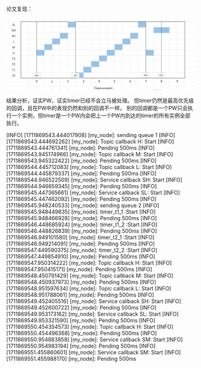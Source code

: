 论文复现：

![exp1](exp1.png)



结果分析，证实PW，证实timer已经不会立马被处理。
但timer仍然是最高优先级的回调，且在PW中的表现仍然和别的回调不一样。
别的回调都是一个PW只会执行一个实例，但timer是一个PW内会把上一个PW内到达的timer的所有实例全部执行。

[INFO] [1711869543.444017908] [my_node]: sending queue 1 <H M L SH SL H M L SH SL>
[INFO] [1711869543.444692262] [my_node]: Topic callback H: Start
[INFO] [1711869543.444761341] [my_node]: Pending 500ms
[INFO] [1711869543.945174966] [my_node]: Topic callback M: Start
[INFO] [1711869543.945322422] [my_node]: Pending 500ms
[INFO] [1711869544.445712083] [my_node]: Topic callback L: Start
[INFO] [1711869544.445879337] [my_node]: Pending 500ms
[INFO] [1711869544.946522509] [my_node]: Service callback SH: Start
[INFO] [1711869544.946659345] [my_node]: Pending 500ms
[INFO] [1711869545.447365661] [my_node]: Service callback SL: Start
[INFO] [1711869545.447462092] [my_node]: Pending 500ms
[INFO] [1711869545.948240533] [my_node]: sending queue 2 <SM SM H>
[INFO] [1711869545.948449835] [my_node]: timer_t1_1 :Start
[INFO] [1711869545.948466928] [my_node]: Pending 500ms
[INFO] [1711869546.448685924] [my_node]: timer_t1_2 :Start
[INFO] [1711869546.448826839] [my_node]: Pending 500ms
[INFO] [1711869546.949101580] [my_node]: timer_t2_1 :Start
[INFO] [1711869546.949214091] [my_node]: Pending 500ms
[INFO] [1711869547.449590375] [my_node]: timer_t2_2 :Start
[INFO] [1711869547.449854910] [my_node]: Pending 500ms
[INFO] [1711869547.950314222] [my_node]: Topic callback H: Start
[INFO] [1711869547.950415171] [my_node]: Pending 500ms
[INFO] [1711869548.450791429] [my_node]: Topic callback M: Start
[INFO] [1711869548.450937973] [my_node]: Pending 500ms
[INFO] [1711869548.951597634] [my_node]: Topic callback L: Start
[INFO] [1711869548.951788061] [my_node]: Pending 500ms
[INFO] [1711869549.452405516] [my_node]: Service callback SH: Start
[INFO] [1711869549.452600722] [my_node]: Pending 500ms
[INFO] [1711869549.953173162] [my_node]: Service callback SL: Start
[INFO] [1711869549.953321590] [my_node]: Pending 500ms
[INFO] [1711869550.454354573] [my_node]: Topic callback H: Start
[INFO] [1711869550.454496368] [my_node]: Pending 500ms
[INFO] [1711869550.954883858] [my_node]: Service callback SM: Start
[INFO] [1711869550.954983194] [my_node]: Pending 500ms
[INFO] [1711869551.455860601] [my_node]: Service callback SM: Start
[INFO] [1711869551.455988170] [my_node]: Pending 500ms
